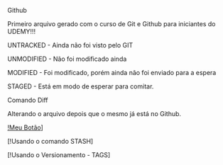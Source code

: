 Github

Primeiro arquivo gerado com o curso de Git e Github para iniciantes do UDEMY!!!

UNTRACKED - Ainda não foi visto pelo GIT

UNMODIFIED - Não foi modificado ainda

MODIFIED - Foi modificado, porém ainda não foi enviado para a espera

STAGED - Está em modo de esperar para comitar.



Comando Diff

Alterando o arquivo depois que o mesmo já está no Github.

[!Meu Botão](https://img.shields.io/badge/kira-01-blue.svg)]


[!Usando o comando STASH]

[!Usando o Versionamento - TAGS]

